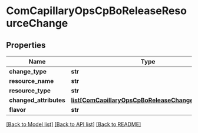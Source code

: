 # ComCapillaryOpsCpBoReleaseResourceChange

## Properties
Name | Type | Description | Notes
------------ | ------------- | ------------- | -------------
**change_type** | **str** |  | [optional] 
**resource_name** | **str** |  | [optional] 
**resource_type** | **str** |  | [optional] 
**changed_attributes** | [**list[ComCapillaryOpsCpBoReleaseChangedAttribute]**](ComCapillaryOpsCpBoReleaseChangedAttribute.md) |  | [optional] 
**flavor** | **str** |  | [optional] 

[[Back to Model list]](../README.md#documentation-for-models) [[Back to API list]](../README.md#documentation-for-api-endpoints) [[Back to README]](../README.md)

